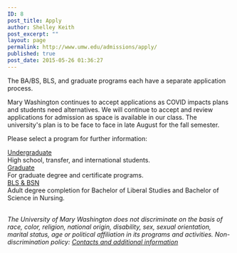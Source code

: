 ```yaml
---
ID: 8
post_title: Apply
author: Shelley Keith
post_excerpt: ""
layout: page
permalink: http://www.umw.edu/admissions/apply/
published: true
post_date: 2015-05-26 01:36:27
---
```

The BA/BS, BLS, and graduate programs each have a separate application process.

Mary Washington continues to accept applications as COVID impacts plans and students need alternatives. We will continue to accept and review applications for admission as space is available in our class. The university's plan is to be face to face in late August for the fall semester.

Please select a program for further information:
<div class="one-third first">
<div class="CTAbutton CTAdkgreen" style="font-size: 1em"><a href="/admissions/apply/undergraduate-application/">Undergraduate</a></div>
High school, transfer, and international students.

</div>
<div class="one-third">
<div class="CTAbutton CTAburgundy" style="font-size: 1em"><a class="GraduateApp" href="https://admissions.umw.edu/apply/?sr=a8f154ae-97ae-4eca-8187-234651110b0e">Graduate</a></div>
For graduate degree and certificate programs.

</div>
<div class="one-third">
<div class=" CTAbutton CTAorange" style="font-size: 1em"><a class="DegreeCompletionApp" href="https://www.applyweb.com/cgi-bin/app?s=umwb">BLS &amp; BSN</a></div>
Adult degree completion for Bachelor of Liberal Studies and Bachelor of Science in Nursing.

</div>
&nbsp;

<em>The University of Mary Washington does not discriminate on the basis of race, color, religion, national origin, disability, sex, sexual orientation, marital status, age or political affiliation in its programs and activities. Non-discrimination policy: <a href="http://www.umw.edu/nondiscrimination/">Contacts and additional information</a> </em>